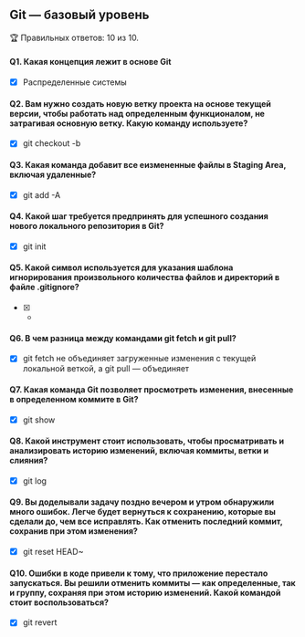 ## Git — базовый уровень

🏆 Правильных ответов: 10 из 10.

#### Q1. Какая концепция лежит в основе Git
- [x] Распределенные системы

#### Q2. Вам нужно создать новую ветку проекта на основе текущей версии, чтобы работать над определенным функционалом, не затрагивая основную ветку. Какую команду используете?
- [x] git checkout -b

#### Q3. Какая команда добавит все еизмененные файлы в Staging Area, включая удаленные?
- [x] git add -A

#### Q4. Какой шаг требуется предпринять для успешного создания нового локального репозитория в Git?
- [x] git init

#### Q5. Какой символ используется для указания шаблона игнорирования произвольного количества файлов и директорий в файле .gitignore?
- [x] *

#### Q6. В чем разница между командами git fetch и git pull?
- [x] git fetch не объединяет загруженные изменения с текущей локальной веткой, a git pull — объединяет

#### Q7. Какая команда Git позволяет просмотреть изменения, внесенные в определенном коммите в Git?
- [x] git show

#### Q8. Какой инструмент стоит использовать, чтобы просматривать и анализировать историю изменений, включая коммиты, ветки и слияния?
- [x] git log

#### Q9. Вы доделывали задачу поздно вечером и утром обнаружили много ошибок. Легче будет вернуться к сохранению, которые вы сделали до, чем все исправлять. Как отменить последний коммит, сохранив при этом изменения?
- [x] git reset HEAD~

#### Q10. Ошибки в коде привели к тому, что приложение перестало запускаться. Вы решили отменить коммиты — как определенные, так и группу, сохраняя при этом историю изменений. Какой командой стоит воспользоваться?
- [x] git revert
